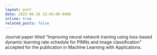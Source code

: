 ```yaml
---
layout: post
date: 2025-06-26 15:45:00-0400
inline: true
related_posts: false
---
```


Journal paper titled “Improving neural network training using loss-based dynamic learning rate schedule for PINNs and image classification” accepted for the publication in Machine Learning with Applications.
